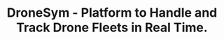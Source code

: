 ---
layout: gsoc
categories: gsoc2017
divid: stackle
title:  DroneSym - Platform to Handle and Track Drone Fleets in Real Time.
description: <p>Dronesym is a platform enabling users to handle and track their drone fleets in real time. Users can have functionality to add new drones configure their flight paths and monitor their progress through a web dashboard.</p>
githuburl: 
requiredknowledge: NodeJS, AngularJs, DroneKit, SITL runner for DroneKit
possiblementors: TBD
---